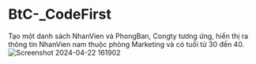 ﻿# BtC-_CodeFirst
Tạo một danh sách NhanVien và PhongBan, Congty tương ứng, hiển thị ra thông tin NhanVien nam thuộc phòng Marketing và có tuổi từ 30 đến 40.
![Screenshot 2024-04-22 161902](https://github.com/ItsAzura/BtC-_CodeFirst/assets/134147330/c5e15fd2-582b-43fe-b216-a13b4b154bb1)
